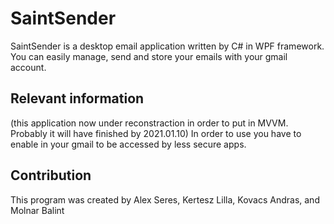 # SaintSender
SaintSender is a desktop email application written by C# in WPF framework. You can easily manage, send and store your emails with your gmail account. 
## Relevant information
(this application now under reconstraction in order to put in MVVM. Probably it will have finished by 2021.01.10)
In order to use you have to enable in your gmail to be accessed by less secure apps. 
## Contribution
This program was created by Alex Seres, Kertesz Lilla, Kovacs Andras, and Molnar Balint
